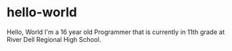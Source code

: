 # hello-world
Hello, World
I'm a 16 year old Programmer that is currently in 11th grade at River Dell Regional High School.
